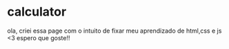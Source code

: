 # calculator
ola, criei essa page com o intuito de fixar meu aprendizado de html,css e js <3 espero que goste!!

